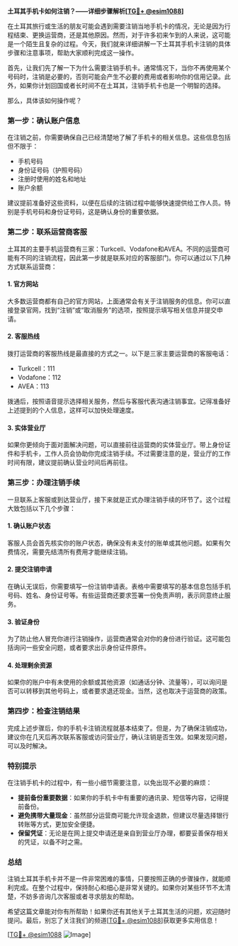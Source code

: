 **土耳其手机卡如何注销？——详细步骤解析[[TG💪+ @esim1088](https://t.me/s/esim1088)]**

在土耳其旅行或生活的朋友可能会遇到需要注销当地手机卡的情况，无论是因为行程结束、更换运营商，还是其他原因。然而，对于许多初来乍到的人来说，这可能是一个陌生且复杂的过程。今天，我们就来详细讲解一下土耳其手机卡注销的具体步骤和注意事项，帮助大家顺利完成这一操作。

首先，让我们先了解一下为什么需要注销手机卡。通常情况下，当你不再使用某个号码时，注销是必要的，否则可能会产生不必要的费用或者影响你的信用记录。此外，如果你计划回国或者长时间不在土耳其，注销手机卡也是一个明智的选择。

那么，具体该如何操作呢？

### **第一步：确认账户信息**
在注销之前，你需要确保自己已经清楚地了解了手机卡的相关信息。这些信息包括但不限于：
- 手机号码
- 身份证号码（护照号码）
- 注册时使用的姓名和地址
- 账户余额

建议提前准备好这些资料，以便在后续的注销过程中能够快速提供给工作人员。特别是手机号码和身份证号码，这是确认身份的重要依据。

### **第二步：联系运营商客服**
土耳其的主要手机运营商有三家：Turkcell、Vodafone和AVEA。不同的运营商可能有不同的注销流程，因此第一步就是联系对应的客服部门。你可以通过以下几种方式联系运营商：

#### **1. 官方网站**
大多数运营商都有自己的官方网站，上面通常会有关于注销服务的信息。你可以直接登录官网，找到“注销”或“取消服务”的选项，按照提示填写相关信息并提交申请。

#### **2. 客服热线**
拨打运营商的客服热线是最直接的方式之一。以下是三家主要运营商的客服电话：
- Turkcell：111
- Vodafone：112
- AVEA：113

拨通后，按照语音提示选择相关服务，然后与客服代表沟通注销事宜。记得准备好上述提到的个人信息，这样可以加快处理速度。

#### **3. 实体营业厅**
如果你更倾向于面对面解决问题，可以直接前往运营商的实体营业厅。带上身份证件和手机卡，工作人员会协助你完成注销手续。不过需要注意的是，营业厅的工作时间有限，建议提前确认营业时间后再前往。

### **第三步：办理注销手续**
一旦联系上客服或到达营业厅，接下来就是正式办理注销手续的环节了。这个过程大致包括以下几个步骤：

#### **1. 确认账户状态**
客服人员会首先核实你的账户状态，确保没有未支付的账单或其他问题。如果有欠费情况，需要先结清所有费用才能继续注销。

#### **2. 提交注销申请**
在确认无误后，你需要填写一份注销申请表。表格中需要填写的基本信息包括手机号码、姓名、身份证号等。有些运营商还要求签署一份免责声明，表示同意终止服务。

#### **3. 验证身份**
为了防止他人冒充你进行注销操作，运营商通常会对你的身份进行验证。这可能包括询问一些安全问题，或者要求出示身份证件原件。

#### **4. 处理剩余资源**
如果你的账户中有未使用的余额或其他资源（如通话分钟、流量等），可以询问是否可以转移到其他号码上，或者要求退还现金。当然，这也取决于运营商的政策。

### **第四步：检查注销结果**
完成上述步骤后，你的手机卡注销流程就基本结束了。但是，为了确保注销成功，建议你在几天后再次联系客服或访问营业厅，确认注销是否生效。如果发现问题，可以及时解决。

### **特别提示**
在注销手机卡的过程中，有一些小细节需要注意，以免出现不必要的麻烦：
- **提前备份重要数据**：如果你的手机卡中有重要的通讯录、短信等内容，记得提前备份。
- **避免携带大量现金**：虽然部分运营商可能允许现金退款，但建议尽量选择银行转账等方式，更加安全便捷。
- **保留凭证**：无论是在网上提交申请还是亲自到营业厅办理，都要妥善保存相关的凭证，以备不时之需。

### **总结**
注销土耳其手机卡并不是一件非常困难的事情，只要按照正确的步骤操作，就能顺利完成。在整个过程中，保持耐心和细心是非常关键的。如果你对某些环节不太清楚，不妨多咨询几次客服或者寻求朋友的帮助。

希望这篇文章能对你有所帮助！如果你还有其他关于土耳其生活的问题，欢迎随时提问。最后，别忘了关注我们的频道[[TG💪+ @esim1088](https://t.me/s/esim1088)]获取更多实用信息！

[[TG💪+ @esim1088](https://t.me/s/esim1088) ![Image](https://i.postimg.cc/4NQfJmqS/Snipaste-2025-05-13-00-14-12.png)]